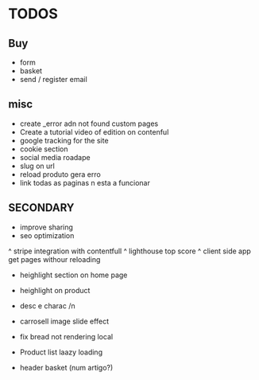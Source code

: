 TODOS
=====

Buy
---

* form
* basket
* send / register email

misc
-----

* create _error adn not found custom pages
* Create a tutorial video of edition on contenful
* google tracking for the site
* cookie section
* social media roadape
* slug on url
* reload produto gera erro
* link todas as paginas n esta a funcionar


SECONDARY
---------

* improve sharing
* seo optimization

^ stripe integration with contentfull
^ lighthouse top score
^ client side app get pages withour reloading

* heighlight section on home page
* heighlight on product

* desc e charac /n
* carrosell image slide effect
* fix bread not rendering local
* Product list laazy loading

* header basket (num artigo?)

